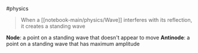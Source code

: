 #physics 

> When a [[notebook-main/physics/Wave]] interferes with its reflection, it creates a standing wave

**Node**: a point on a standing wave that doesn't appear to move
**Antinode**: a point on a standing wave that has maximum amplitude